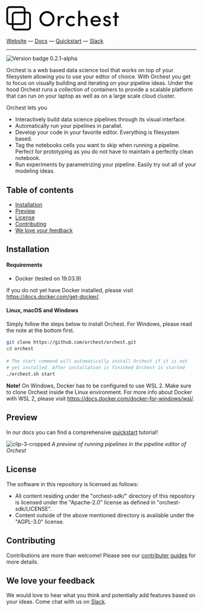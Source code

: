 <img src='docs/source/img/logo.png' width="300px" />
<br/>

[Website](https://www.orchest.io) — 
[Docs](https://orchest.readthedocs.io/en/latest/) — 
[Quickstart](https://orchest.readthedocs.io/en/latest/quickstart.html) — 
[Slack](https://join.slack.com/t/orchest/shared_invite/zt-g6wooj3r-6XI8TCWJrXvUnXKdIKU_8w)

-----
<img alt="Version badge 0.2.1-alpha"
src="https://img.shields.io/badge/version-0.2.1--alpha-blue" />

Orchest is a web based data science tool that works on top of your filesystem allowing you to use
your editor of choice. With Orchest you get to focus on visually building and iterating on your
pipeline ideas. Under the hood Orchest runs a collection of containers to provide a scalable
platform that can run on your laptop as well as on a large scale cloud cluster.

Orchest lets you
* Interactively build data science pipelines through its visual interface.
* Automatically run your pipelines in parallel.
* Develop your code in your favorite editor. Everything is filesystem based.
* Tag the notebooks cells you want to skip when running a pipeline. Perfect for prototyping as you
  do not have to maintain a perfectly clean notebook.
* Run experiments by parametrizing your pipeline. Easily try out all of your modeling ideas.


## Table of contents
- [Installation](#installation)
- [Preview](#preview)
- [License](#license)
- [Contributing](#contributing)
- [We love your feedback](#we-love-your-feedback)


## Installation
#### Requirements
* Docker (tested on 19.03.9)

If you do not yet have Docker installed, please visit https://docs.docker.com/get-docker/.

#### Linux, macOS and Windows
Simply follow the steps below to install Orchest. For Windows, please read the note at the bottom first.
```bash
git clone https://github.com/orchest/orchest.git
cd orchest

# The start command will automatically install Orchest if it is not
# yet installed. After installation is finished Orchest is started
./orchest.sh start
```

**Note!** On Windows, Docker has to be configured to use WSL 2. Make sure to clone Orchest inside
the Linux environment. For more info about Docker with WSL 2, please visit
https://docs.docker.com/docker-for-windows/wsl/.


## Preview
In our docs you can find a comprehensive
[quickstart](https://orchest.readthedocs.io/en/latest/quickstart.html) tutorial!

![clip-3-cropped](https://user-images.githubusercontent.com/1309307/82610401-95f25680-9bbe-11ea-9de3-b4dc44a1e01b.gif)
*A preview of running pipelines in the pipeline editor of Orchest*


## License
The software in this repository is licensed as follows:
* All content residing under the "orchest-sdk/" directory of this repository is licensed under the
    "Apache-2.0" license as defined in "orchest-sdk/LICENSE".
* Content outside of the above mentioned directory is available under the "AGPL-3.0" license.


## Contributing
Contributions are more than welcome! Please see our 
[contributer guides](https://orchest.readthedocs.io/en/latest/development/contributer_guides.html)
for more details.


## We love your feedback
We would love to hear what you think and potentially add features based on your ideas. Come chat
with us on [Slack](https://join.slack.com/t/orchest/shared_invite/zt-g6wooj3r-6XI8TCWJrXvUnXKdIKU_8w).
